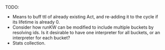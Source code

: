 TODO:
 - Means to buff ttl of already existing Act, and re-adding it to the cycle if its lifetime is already 0.
 - Consider how runKW can be modified to include multiple buckets by resolving ids. Is it desirable to have one interpreter for all buckets, or an interpreter for each bucket?
 - Stats collection.
